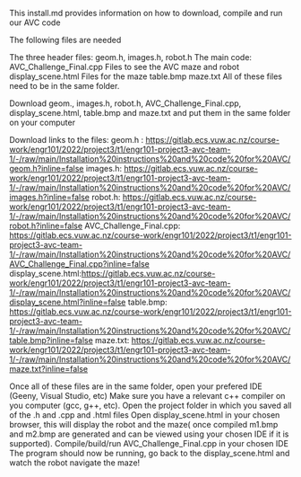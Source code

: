 This install.md provides information on how to download, compile and run our AVC code

The following files are needed

The three header files:
geom.h, images.h, robot.h 
The main code:
AVC_Challenge_Final.cpp
Files to see the AVC maze and robot
display_scene.html
Files for the maze
table.bmp
maze.txt
All of these files need to be in the same folder.

Download geom., images.h, robot.h, AVC_Challenge_Final.cpp, display_scene.html, table.bmp and maze.txt and put them in the same folder on your computer

Download links to the files:
geom.h : https://gitlab.ecs.vuw.ac.nz/course-work/engr101/2022/project3/t1/engr101-project3-avc-team-1/-/raw/main/Installation%20instructions%20and%20code%20for%20AVC/geom.h?inline=false
images.h: https://gitlab.ecs.vuw.ac.nz/course-work/engr101/2022/project3/t1/engr101-project3-avc-team-1/-/raw/main/Installation%20instructions%20and%20code%20for%20AVC/images.h?inline=false
robot.h: https://gitlab.ecs.vuw.ac.nz/course-work/engr101/2022/project3/t1/engr101-project3-avc-team-1/-/raw/main/Installation%20instructions%20and%20code%20for%20AVC/robot.h?inline=false
AVC_Challenge_Final.cpp: https://gitlab.ecs.vuw.ac.nz/course-work/engr101/2022/project3/t1/engr101-project3-avc-team-1/-/raw/main/Installation%20instructions%20and%20code%20for%20AVC/AVC_Challenge_Final.cpp?inline=false
display_scene.html:https://gitlab.ecs.vuw.ac.nz/course-work/engr101/2022/project3/t1/engr101-project3-avc-team-1/-/raw/main/Installation%20instructions%20and%20code%20for%20AVC/display_scene.html?inline=false
table.bmp: https://gitlab.ecs.vuw.ac.nz/course-work/engr101/2022/project3/t1/engr101-project3-avc-team-1/-/raw/main/Installation%20instructions%20and%20code%20for%20AVC/table.bmp?inline=false
maze.txt: https://gitlab.ecs.vuw.ac.nz/course-work/engr101/2022/project3/t1/engr101-project3-avc-team-1/-/raw/main/Installation%20instructions%20and%20code%20for%20AVC/maze.txt?inline=false

Once all of these files are in the same folder, open your prefered IDE (Geeny, Visual Studio, etc)
Make sure you have a relevant c++ compiler on you computer (gcc, g++, etc).
Open the project folder in which you saved all of the .h and .cpp and .html files
Open display_scene.html in your chosen browser, this will display the robot and the maze( once compiled m1.bmp and m2.bmp are generated and can be viewed using your chosen IDE if it is supported).
Compile/build/run AVC_Challenge_Final.cpp in your chosen IDE
The program should now be running, go back to the display_scene.html and watch the robot navigate the maze!
